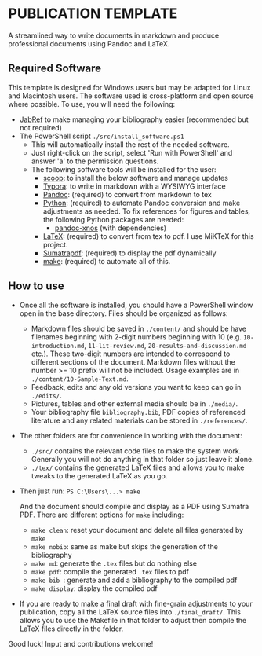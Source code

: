 # PUBLICATION TEMPLATE
A streamlined way to write documents in markdown and produce professional documents using Pandoc and LaTeX.

## Required Software

This template is designed for Windows users but may be adapted for Linux and Macintosh users. The software used is cross-platform and open source where possible. To use, you will need the following:

- [JabRef](https://www.jabref.org/) to make managing your bibliography easier (recommended but not required)
- The PowerShell script `./src/install_software.ps1` 
  - This will automatically install the rest of the needed software.
  - Just right-click on the script, select 'Run with PowerShell' and answer 'a' to the permission questions.
  - The following software tools will be installed for the user:
    - [scoop](https://scoop.sh/): to install the below software and manage updates
    - [Typora](https://typora.io/): to write in markdown with a WYSIWYG interface
    - [Pandoc](https://pandoc.org/): (required) to convert from markdown to tex
    - [Python](https://www.python.org/): (required) to automate Pandoc conversion and make adjustments as needed. To fix references for figures and tables, the following Python packages are needed:
      - [pandoc-xnos](https://github.com/tomduck/pandoc-xnos) (with dependencies)
    - [LaTeX](https://miktex.org/): (required) to convert from tex to pdf. I use MiKTeX for this project.
    - [Sumatrapdf](https://www.sumatrapdfreader.org/free-pdf-reader.html): (required) to display the pdf dynamically
    - [make](http://gnuwin32.sourceforge.net/packages/make.htm): (required) to automate all of this.

## How to use

- Once all the software is installed, you should have a PowerShell window open in the base directory. Files should be organized as follows:

  -  Markdown files should be saved in `./content/` and should be have filenames beginning with 2-digit numbers beginning with 10 (e.g. `10-introduction.md`, `11-lit-review.md`, `20-results-and-discussion.md` etc.). These two-digit numbers are intended to correspond to different sections of the document. Markdown files without the number >= 10 prefix will not be included. Usage examples are in `./content/10-Sample-Text.md`.
  - Feedback, edits and any old versions you want to keep can go in `./edits/`.
  - Pictures, tables and other external media should be in `./media/`.
  - Your bibliography file `bibliography.bib`, PDF copies of referenced literature and any related materials can be stored in `./references/`.

- The other folders are for convenience in working with the document:

  - `./src/` contains the relevant code files to make the system work. Generally you will not do anything in that folder so just leave it alone.
  - `./tex/` contains the generated LaTeX files and allows you to make tweaks to the generated LaTeX as you go.

- Then just run: `PS C:\Users\...> make`

  And the document should compile and display as a PDF using Sumatra PDF. There are different options for `make` including:

  - `make clean`: reset your document and delete all files generated by `make`
  - `make nobib`: same as make but skips the generation of the bibliography
  - `make md`: generate the `.tex` files but do nothing else
  - `make pdf`: compile the generated `.tex` files to pdf
  - `make bib `: generate and add a bibliography to the compiled pdf
  - `make display`: display the compiled pdf

- If you are ready to make a final draft with fine-grain adjustments to your publication, copy all the LaTeX source files into `./final_draft/`. This allows you to use the Makefile in that folder to adjust then compile the LaTeX files directly in the folder.


Good luck! Input and contributions welcome!

